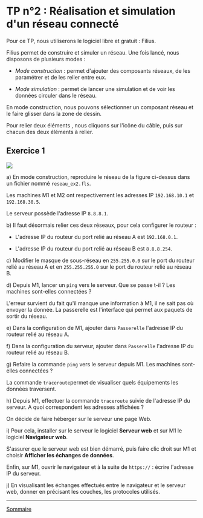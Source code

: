 # TP n°2 : Réalisation et simulation d'un réseau connecté

Pour ce TP, nous utiliserons le logiciel libre et gratuit : Filius.

Filius permet de construire et simuler un réseau. Une fois lancé, nous disposons de plusieurs modes :

- *Mode construction* : permet d'ajouter des composants réseaux, de les paramétrer et de les relier entre eux.

- *Mode simulation* : permet de lancer une simulation et de voir les données circuler dans le réseau.

En mode construction, nous pouvons sélectionner un composant réseau et le faire glisser dans la zone de dessin.

Pour relier deux éléments , nous cliquons sur l'icône du câble, puis sur chacun des deux éléments à relier.

## Exercice 1

![](./../img/exo2.PNG)

a) En mode construction, reproduire le réseau de la figure ci-dessus dans un fichier nommé `reseau_ex2.fls`.

Les machines M1 et M2 ont respectivement les adresses IP ``192.168.10.1`` et ``192.168.30.5``.

Le serveur possède l'adresse IP ``8.8.8.1``.

b) Il faut désormais relier ces deux réseaux, pour cela configurer le routeur :

- L'adresse IP du routeur du port relié au réseau A est ``192.168.0.1``.

- L'adresse IP du routeur du port relié au réseau B est ``8.8.8.254``.

c) Modifier le masque de sous-réseau en `255.255.0.0` sur le port du routeur relié au réseau A et en `255.255.255.0` sur le port du routeur relié au réseau B.

d) Depuis M1, lancer un ``ping`` vers le serveur. Que se passe t-il ? Les machines sont-elles connectées ?

L'erreur survient du fait qu'il manque une information à M1, il ne sait pas où envoyer la donnée. La passerelle est l'interface qui permet aux paquets de sortir du réseau.

e) Dans la configuration de M1, ajouter dans `Passerelle` l'adresse IP du routeur relié au réseau A.

f) Dans la configuration du serveur, ajouter dans `Passerelle` l'adresse IP du routeur relié au réseau B.

g) Refaire la commande `ping` vers le serveur depuis M1. Les machines sont-elles connectées ?

La commande `traceroute`permet de visualiser quels équipements les données traversent.

h) Depuis M1, effectuer la commande `traceroute` suivie de l'adresse IP du serveur. A quoi correspondent les adresses affichées ?

On décide de faire héberger sur le serveur une page Web.

i) Pour cela, installer sur le serveur le logiciel **Serveur web** et sur M1 le logiciel **Navigateur web**.

S'assurer que le serveur web est bien démarré, puis faire clic droit sur M1 et choisir **Afficher les échanges de données**.

Enfin, sur M1, ouvrir le navigateur et à la suite de ``https://`` : écrire l'adresse IP du serveur.

j) En visualisant les échanges effectués entre le navigateur et le serveur web, donner en précisant les couches, les protocoles utilisés.

______________

[Sommaire](./../README.md)
